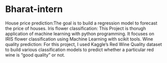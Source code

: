 # Bharat-intern
House price prediction:The goal is to build a regression model to forecast the price of houses.
Iris flower classification: This Project is thorugh application of machine learning with python programming. It focuses on IRIS flower classification using Machine Learning with scikit tools.
Wine quality prediction: For this project, I used Kaggle’s Red Wine Quality dataset to build various classification models to predict whether a particular red wine is “good quality” or not.
